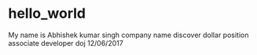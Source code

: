 # hello_world
My name is Abhishek kumar singh
company name discover dollar
position associate developer
doj 12/06/2017